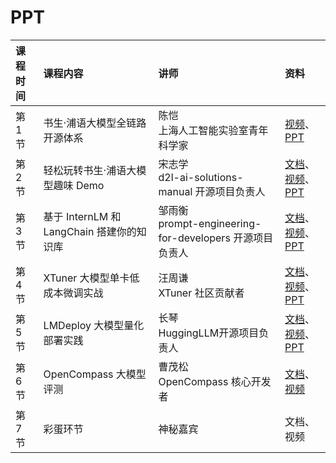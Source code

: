 # PPT
|课程时间|课程内容|讲师|资料|
|:-----|:----|:----|:-----|
|第 1 节|书生·浦语大模型全链路开源体系 |陈恺 </br>上海人工智能实验室青年科学家|[视频](https://www.bilibili.com/video/BV1Rc411b7ns/)、[PPT](https://1drv.ms/p/s!AnThAYnZJFqXrmuoxxgX7mu3ECui?e=Zoybv2) |
|第 2 节|轻松玩转书生·浦语大模型趣味 Demo|宋志学</br>d2l-ai-solutions-manual 开源项目负责人| [文档](./helloworld/hello_world.md)、[视频](https://www.bilibili.com/video/BV1Ci4y1z72H)、[PPT](https://1drv.ms/p/s!AlAIlKoW9ghjhGUBg_J6c9xkF9di?e=FHnkhd) |
|第 3 节|基于 InternLM 和 LangChain 搭建你的知识库|邹雨衡</br>prompt-engineering-for-developers 开源项目负责人| [文档](./langchain/readme.md)、[视频](https://www.bilibili.com/video/BV1sT4y1p71V/)、[PPT](https://1drv.ms/p/s!AlAIlKoW9ghjhGbY1jRB0TOilWhZ?e=Ov48WI) |
|第 4 节|XTuner 大模型单卡低成本微调实战|汪周谦</br>XTuner 社区贡献者| [文档](./xtuner/README.md)、[视频](https://www.bilibili.com/video/BV1yK4y1B75J)、[PPT](https://1drv.ms/p/s!AlAIlKoW9ghjhEtltkCDaZswMFyB?e=RO8CGp) |
|第 5 节|LMDeploy 大模型量化部署实践|长琴</br>HuggingLLM开源项目负责人| [文档](./lmdeploy/lmdeploy.md)、[视频](https://www.bilibili.com/video/BV1iW4y1A77P)、[PPT](https://pjlab-my.sharepoint.cn/:p:/g/personal/lvhan_pjlab_org_cn/EU9VTbOKb-hKilUqYnNx9vMBGfpI4dRLgMn_6Q_hrLHCdQ?e=XB3I6m)|
|第 6 节|OpenCompass 大模型评测|曹茂松</br>OpenCompass 核心开发者| [文档](./opencompass/opencompass_tutorial.md)、[视频](https://www.bilibili.com/video/BV1Gg4y1U7uc/) |
|第 7 节|彩蛋环节| 神秘嘉宾 | 文档、视频  |
